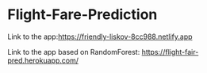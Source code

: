 # Flight-Fare-Prediction
Link to the app:https://friendly-liskov-8cc988.netlify.app

Link to the app based on RandomForest: 
https://flight-fair-pred.herokuapp.com/
 
